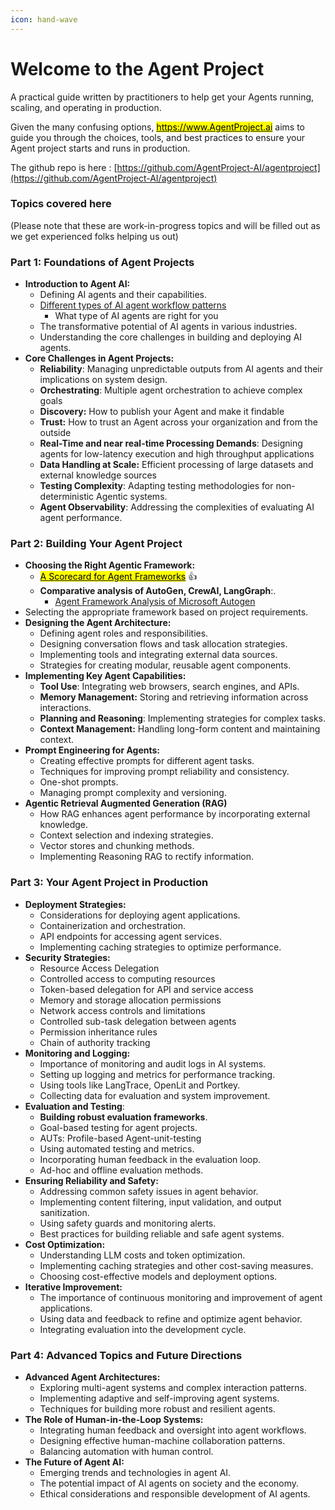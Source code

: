 ```yaml
---
icon: hand-wave
---
```


# Welcome to the Agent Project

A practical guide written by practitioners to help get your Agents running, scaling, and operating in production.

Given the many confusing options, [<mark style="background-color:yellow;">https://www.AgentProject.ai</mark>](https://www.agentproject.ai) aims to guide you through the choices, tools, and best practices to ensure your Agent project starts and runs in production.

The github repo is here : [https://github.com/AgentProject-AI/agentproject](https://github.com/AgentProject-AI/agentproject)

### Topics covered here

(Please note that these are work-in-progress topics and will be filled out as we get experienced folks helping us out)

### Part 1: Foundations of Agent Projects

* **Introduction to Agent AI:**
  * Defining AI agents and their capabilities.
  * [Different types of AI agent workflow patterns](1.-foundation-of-agent-projects/different-agent-workflow-patterns.md)
    * What type of AI agents are right for you
  * The transformative potential of AI agents in various industries.
  * Understanding the core challenges in building and deploying AI agents.
* **Core Challenges in Agent Projects:**
  * **Reliability**: Managing unpredictable outputs from AI agents and their implications on system design.
  * **Orchestrating**: Multiple agent orchestration to achieve complex goals
  * **Discovery:** How to publish your Agent and make it findable
  * **Trust:** How to trust an Agent across your organization and from the outside
  * **Real-Time and near real-time Processing Demands**: Designing agents for low-latency execution and high throughput applications
  * **Data Handling at Scale:** Efficient processing of large datasets and external knowledge sources
  * **Testing Complexity**: Adapting testing methodologies for non-deterministic Agentic systems.
  * **Agent Observability**: Addressing the complexities of evaluating AI agent performance.

### Part 2: Building Your Agent Project

* **Choosing the Right Agentic Framework:**
  * [<mark style="background-color:yellow;">A Scorecard for Agent Frameworks</mark>](topics/agent-framework-scorecard-explained.md) :thumbsup:
  * **Comparative analysis of AutoGen, CrewAI, LangGraph**:.
    * [Agent Framework Analysis of Microsoft Autogen](topics/which-ai-agent-framework-to-choose/evaluating-microsoft-autogen.md)
* Selecting the appropriate framework based on project requirements.
* **Designing the Agent Architecture:**
  * Defining agent roles and responsibilities.
  * Designing conversation flows and task allocation strategies.
  * Implementing tools and integrating external data sources.
  * Strategies for creating modular, reusable agent components.
* **Implementing Key Agent Capabilities:**
  * **Tool Use**: Integrating web browsers, search engines, and APIs.
  * **Memory Management:** Storing and retrieving information across interactions.
  * **Planning and Reasoning**: Implementing strategies for complex tasks.
  * **Context Management:** Handling long-form content and maintaining context.
* **Prompt Engineering for Agents:**
  * Creating effective prompts for different agent tasks.
  * Techniques for improving prompt reliability and consistency.
  * One-shot prompts.
  * Managing prompt complexity and versioning.
* **Agentic Retrieval Augmented Generation (RAG)**
  * How RAG enhances agent performance by incorporating external knowledge.
  * Context selection and indexing strategies.
  * Vector stores and chunking methods.
  * Implementing Reasoning RAG to rectify information.

### Part 3: Your Agent Project in Production

* **Deployment Strategies:**
  * Considerations for deploying agent applications.
  * Containerization and orchestration.
  * API endpoints for accessing agent services.
  * Implementing caching strategies to optimize performance.
* **Security Strategies:**
  * Resource Access Delegation
  * Controlled access to computing resources
  * Token-based delegation for API and service access
  * Memory and storage allocation permissions
  * Network access controls and limitations
  * Controlled sub-task delegation between agents
  * Permission inheritance rules
  * Chain of authority tracking
* **Monitoring and Logging:**
  * Importance of monitoring and audit logs in AI systems.
  * Setting up logging and metrics for performance tracking.
  * Using tools like LangTrace, OpenLit and Portkey.
  * Collecting data for evaluation and system improvement.
* **Evaluation and Testing**:
  * **Building robust evaluation frameworks**.
  * Goal-based testing for agent projects.
  * AUTs: Profile-based Agent-unit-testing
  * Using automated testing and metrics.
  * Incorporating human feedback in the evaluation loop.
  * Ad-hoc and offline evaluation methods.
* **Ensuring Reliability and Safety:**
  * Addressing common safety issues in agent behavior.
  * Implementing content filtering, input validation, and output sanitization.
  * Using safety guards and monitoring alerts.
  * Best practices for building reliable and safe agent systems.
* **Cost Optimization:**
  * Understanding LLM costs and token optimization.
  * Implementing caching strategies and other cost-saving measures.
  * Choosing cost-effective models and deployment options.
* **Iterative Improvement:**
  * The importance of continuous monitoring and improvement of agent applications.
  * Using data and feedback to refine and optimize agent behavior.
  * Integrating evaluation into the development cycle.

### Part 4: Advanced Topics and Future Directions

* **Advanced Agent Architectures:**
  * Exploring multi-agent systems and complex interaction patterns.
  * Implementing adaptive and self-improving agent systems.
  * Techniques for building more robust and resilient agents.
* **The Role of Human-in-the-Loop Systems:**
  * Integrating human feedback and oversight into agent workflows.
  * Designing effective human-machine collaboration patterns.
  * Balancing automation with human control.
* **The Future of Agent AI:**
  * Emerging trends and technologies in agent AI.
  * The potential impact of AI agents on society and the economy.
  * Ethical considerations and responsible development of AI agents.
